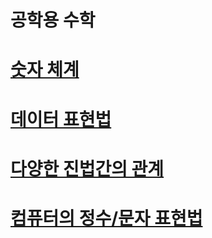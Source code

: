 # 공학용 수학

# [숫자 체계](https://github.com/mbsmbs/math/blob/main/NumberSystem/NumberSystem.md)

# [데이터 표현법](https://github.com/mbsmbs/math/tree/main/%EB%8D%B0%EC%9D%B4%ED%84%B0%ED%91%9C%ED%98%84%EB%B2%95)

# [다양한 진법간의 관계](https://github.com/mbsmbs/math/blob/main/%EB%8B%A4%EC%96%91%ED%95%9C_%EC%A7%84%EB%B2%95%EA%B3%BC%EC%9D%98_%EA%B4%80%EA%B3%84/%EB%8B%A4%EC%96%91%ED%95%9C_%EC%A7%84%EB%B2%95%EA%B3%BC%EC%9D%98_%EA%B4%80%EA%B3%84.md)

# [컴퓨터의 정수/문자 표현법]()
